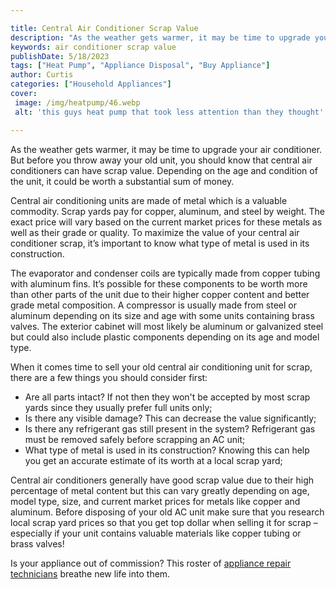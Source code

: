 ```yaml
---

title: Central Air Conditioner Scrap Value
description: "As the weather gets warmer, it may be time to upgrade your air conditioner. But before you throw away your old unit, you should kn...get more info"
keywords: air conditioner scrap value
publishDate: 5/18/2023
tags: ["Heat Pump", "Appliance Disposal", "Buy Appliance"]
author: Curtis
categories: ["Household Appliances"]
cover: 
 image: /img/heatpump/46.webp
 alt: 'this guys heat pump that took less attention than they thought'

---
```


As the weather gets warmer, it may be time to upgrade your air conditioner. But before you throw away your old unit, you should know that central air conditioners can have scrap value. Depending on the age and condition of the unit, it could be worth a substantial sum of money. 

Central air conditioning units are made of metal which is a valuable commodity. Scrap yards pay for copper, aluminum, and steel by weight. The exact price will vary based on the current market prices for these metals as well as their grade or quality. To maximize the value of your central air conditioner scrap, it’s important to know what type of metal is used in its construction. 

The evaporator and condenser coils are typically made from copper tubing with aluminum fins. It’s possible for these components to be worth more than other parts of the unit due to their higher copper content and better grade metal composition. A compressor is usually made from steel or aluminum depending on its size and age with some units containing brass valves. The exterior cabinet will most likely be aluminum or galvanized steel but could also include plastic components depending on its age and model type. 

When it comes time to sell your old central air conditioning unit for scrap, there are a few things you should consider first: 
- Are all parts intact? If not then they won't be accepted by most scrap yards since they usually prefer full units only; 
- Is there any visible damage? This can decrease the value significantly; 
- Is there any refrigerant gas still present in the system? Refrigerant gas must be removed safely before scrapping an AC unit; 
- What type of metal is used in its construction? Knowing this can help you get an accurate estimate of its worth at a local scrap yard; 

Central air conditioners generally have good scrap value due to their high percentage of metal content but this can vary greatly depending on age, model type, size, and current market prices for metals like copper and aluminum. Before disposing of your old AC unit make sure that you research local scrap yard prices so that you get top dollar when selling it for scrap – especially if your unit contains valuable materials like copper tubing or brass valves!

Is your appliance out of commission? This roster of <a href="/pages/appliance-repair-technicians/">appliance repair technicians</a> breathe new life into them.